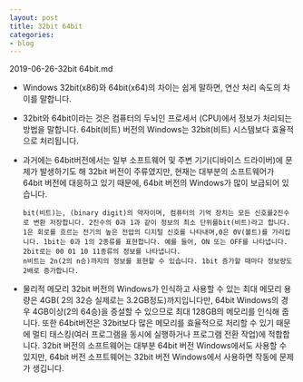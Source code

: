 ```yaml
---
layout: post
title: 32bit 64bit
categories:
- blog
---
```

2019-06-26-32bit 64bit.md


* Windows 32bit(x86)와 64bit(x64)의 차이는 쉽게 말하면, 연산 처리 속도의 차이를 말합니다. 
* 32bit와 64bit이라는 것은 컴퓨터의 두뇌인 프로세서 (CPU)에서 정보가 처리되는 방법을 말합니다. 64bit(비트) 버전의 Windows는 32bit(비트) 시스템보다 효율적으로 처리됩니다.
* 과거에는 64bit버전에서는 일부 소프트웨어 및 주변 기기(디바이스 드라이버)에 문제가 발생하기도 해 32bit 버전이 주류였지만, 현재는 대부분의 소프트웨어가 64bit 버전에 대응하고 있기 때문에, 64bit 버전의 Windows가 많이 보급되어 있습니다. 


      bit(비트)는, (binary digit)의 약자이며, 컴퓨터의 기억 장치는 모든 신호를2진수로 변환 저장합니다. 2진수의 0과 1과 같이 정보의 최소 단위를bit(비트)라고 합니다.
      1은 회로를 흐르는 전기의 높은 전압의 디지털 신호를 나타내며,0은 0V(볼트)를 가리킵니다. 1bit는 0과 1의 2종류를 표현합니다. 예를 들어, ON 또는 OFF를 나타냅니다. 2bit로는 00 01 10 11종류의 정보를 나타냅니다.
      n비트는 2n(2의 n승)까지의 정보를 표현할 수 있습니다. 1bit 증가할 때마다 정보량도 2배로 증가합니다.


* 물리적 메모리
32bit 버전의 Windows가 인식하고 사용할 수 있는 최대 메모리 용량은 4GB( 2의 32승 실제로는 3.2GB정도)까지입니다만, 64bit Windows의 경우 4GB이상(2의 64승)을 증설할 수 있으므로 최대 128GB의 메모리를 인식해 줍니다.
또한 64bit버전은 32bit보다 많은 메모리를 효율적으로 처리할 수 있기 때문에 멀티 태스킹(여러 프로그램을 동시에 실행하거나 프로그램 전환 작업)에 적합합니다. 32bit 버전의 소프트웨어는 대부분 64bit 버전 Windows에서도 사용할 수 있지만, 64bit 버전 소프트웨어는 32bit 버전 Windows에서 사용하면 작동에 문제가 생깁니다.
